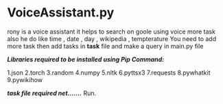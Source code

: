 # VoiceAssistant.py

rony is a voice assistant it helps to search on goole using voice more task also he do like time , date , day , wikipedia , tempterature
You need to add more task then add tasks in **task** file and make a query in main.py file 

***Libraries required to be installed using Pip Command:***

1.json
2.torch
3.random
4.numpy
5.nltk
6.pyttsx3
7.requests
8.pywhatkit
9.pywikihow

***task file required net.......***
Run.

